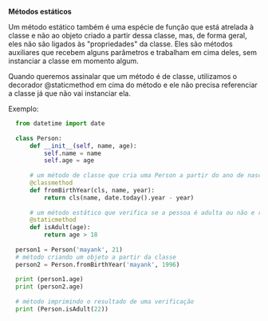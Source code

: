 **Métodos estáticos**

Um método estático também é uma espécie de função que está atrelada à classe e não ao objeto criado a partir dessa classe, mas, de forma geral, eles não são ligados às "propriedades" da classe. Eles são métodos auxiliares que recebem alguns parâmetros e trabalham em cima deles, sem instanciar a classe em momento algum.

Quando queremos assinalar que um método é de classe, utilizamos o decorador @staticmethod em cima do método e ele não precisa referenciar a classe já que não vai instanciar ela.

Exemplo:
```python
  from datetime import date
    
  class Person:
      def __init__(self, name, age):
          self.name = name
          self.age = age
        
      # um método de classe que cria uma Person a partir do ano de nascimento dela 
      @classmethod
      def fromBirthYear(cls, name, year):
          return cls(name, date.today().year - year)
        
      # um método estático que verifica se a pessoa é adulta ou não e retorna True ou False
      @staticmethod
      def isAdult(age):
          return age > 18
    
  person1 = Person('mayank', 21)
  # método criando um objeto a partir da classe
  person2 = Person.fromBirthYear('mayank', 1996)
    
  print (person1.age)
  print (person2.age)
    
  # método imprimindo o resultado de uma verificação
  print (Person.isAdult(22))
```
